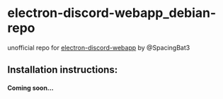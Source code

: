 # electron-discord-webapp_debian-repo
unofficial repo for [electron-discord-webapp](https://github.com/SpacingBat3/electron-discord-webapp) by @SpacingBat3

## Installation instructions:
#### Coming soon...
